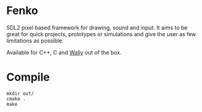 # Fenko

SDL2 pixel based framework for drawing, sound and input. It aims to be great for quick projects, prototypes or simulations and give the user as few limitations as possible. 

Available for C++, C and [Wally](https://github.com/Cuber01/Wally) out of the box.

# Compile

```
mkdir out/
cmake .
make
```
